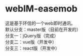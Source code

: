 # webIM-easemob
这是基于环信的一个web即时通讯。  
默认分支：master版（目前在开发的）  
分支一：jQuery版（完成）  
分支二：vue版（开发中）  
分支三：react版（开发中）
 
